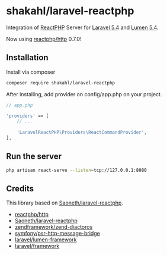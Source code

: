 shakahl/laravel-reactphp
=========================

Integration of [ReactPHP](https://github.com/reactphp/http) Server for [Laravel 5.4](http://laravel.com) and [Lumen 5.4](http://lumen.laravel.com).

Now using [reactphp/http](https://github.com/reactphp/http) 0.7.0!

## Installation

Install via composer

```sh
composer require shakahl/laravel-reactphp
```

After installing, add provider on config/app.php on your project.

```php
// app.php

'providers' => [
    // ...
  
    'LaravelReactPHP\Providers\ReactCommandProvider',
],
```

## Run the server

```sh
php artisan react-serve --listen=tcp://127.0.0.1:8080
```

## Credits

This library based on [Saoneth/laravel-reactphp](https://github.com/Saoneth/laravel-reactphp).

- [reactphp/http](https://github.com/reactphp/http)
- [Saoneth/laravel-reactphp](https://github.com/Saoneth/laravel-reactphp)
- [zendframework/zend-diactoros](https://github.com/zendframework/zend-diactoros)
- [symfony/psr-http-message-bridge](https://github.com/symfony/psr-http-message-bridge)
- [laravel/lumen-framework](https://github.com/laravel/lumen-framework)
- [laravel/framework](https://github.com/laravel/framework)
